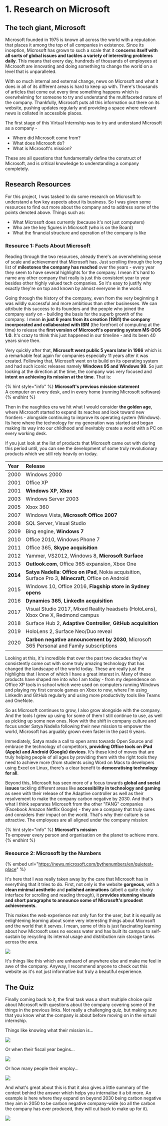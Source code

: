 # 1. Research on Microsoft

## The tech giant, Microsoft

Microsoft founded in 1975 is known all across the world with a reputation that places it among the top of all companies in existence. Since its inception, Microsoft has grown to such a scale that it c**oncerns itself with all sorts of global issues and tackles a variety of interesting problems daily**. This means that every day, hundreds of thousands of employees at Microsoft are innovating and doing something to change the world on a level that is unparalleled.

With so much internal and external change, news on Microsoft and what it does in all of its different areas is hard to keep up with. There's thousands of articles that come out every time something happens which is overwhelming for someone to try and understand the multifaceted nature of the company. Thankfully, Microsoft puts all this information out there on its website, pushing updates regularly and providing a space where relevant news is collated in accessible places.

The first stage of this Virtual Internship was to try and understand Microsoft as a company -

* Where did Microsoft come from?
* What does Microsoft do?
* What is Microsoft's mission?

These are all questions that fundamentally define the construct of Microsoft, and is critical knowledge to understanding a company completely.

## Research Resources

For this project, I was tasked to do some research on Microsoft to understand a few key aspects about its business. So I was given some resources to find out more about the company and to address some of the points denoted above. Things such as:

* What Microsoft does currently \(because it's not just computers\)
* Who are the key figures in Microsoft \(who is on the Board\)
* What the financial structure and operation of the company is like

### Resource 1: Facts About Microsoft

Reading through the two resources, already there's an overwhelming sense of scale and achievement that Microsoft has. Just scrolling through the long list of **milestones the company has reached** over the years - every year they seem to have several highlights for the company. I mean it's hard to name any other company that really is just this consistent year to year besides other highly valued tech companies. So it's easy to justify why exactly they're on top and known by almost everyone in the world.

Going through the history of the company, even from the very beginning it was wildly successful and more ambitious than other businesses. We can attribute this success to its founders and the people who joined the company early on - building the basis for the superb growth of the company. I mean **in just 6 years from its creation \(1981\) the company incorporated and collaborated with IBM** \(the forefront of computing at the time\) to release the **first version of Microsoft's operating system MS-DOS 1.0**. It's crazy to think this just happened in our timeline - and its been 40 years since then.

Very quickly after that, **Microsoft went public 5 years later in 1986** which is a remarkable feat again for companies especially 11 years after it was created. Following that, Microsoft went on to build on its operating system and had such iconic releases namely **Windows 95 and Windows 98**. So just looking at the direction at the time, the company was very focused and **intent on achieving its mission at the time**. That is:

{% hint style="info" %}
**Microsoft's previous mission statement**  
A computer on every desk, and in every home \(running Microsoft software\)
{% endhint %}

Then in the naughties era we hit what I would consider **the golden age**, where Microsoft started to expand its reaches and look toward new frontiers - alongside continuing to improve its operating system \(Windows\). Its here where the technology for my generation was started and began making its way into our childhood and inevitably create a world with a PC on every working desk.

If you just look at the list of products that Microsoft came out with during this period until, you can see the development of some truly revolutionary products which we still rely heavily on today.

| Year | Release |
| :--- | :--- |
| 2000 | Windows 2000 |
| 2001 | Office XP |
| 2001 | **Windows XP**, **Xbox** |
| 2003 | Windows Server 2003 |
| 2005 | Xbox 360 |
| 2007 | Windows Vista, **Microsoft Office 2007** |
| 2008 | SQL Server, Visual Studio |
| 2009 | Bing engine, **Windows 7** |
| 2010 | Office 2010, Windows Phone 7 |
| 2011 | Office 365, **Skype acquisition** |
| 2012 | Yammer, VS2012, Windows 8, **Microsoft Surface** |
| 2013 | **Outlook.com**, Office 365 expansion, Xbox One |
| **2014** | **Satya Nadella**: **Office on iPad**, Nokia acquisition, Surface Pro 3, **Minecraft**, Office on Android |
| 2015 | Windows 10, Office 2016, **Flagship store in Sydney opens** |
| 2016 | **Dynamics 365**, **LinkedIn acquisition** |
| 2017 | Visual Studio 2017, Mixed Reality headsets \(HoloLens\), Xbox One X, Redmond campus |
| 2018 | Surface Hub 2, **Adaptive Controller**, **GitHub acquisition** |
| 2019 | HoloLens 2, Surface Neo/Duo reveal |
| 2020 | **Carbon negative announcement by 2030**, Microsoft 365 Personal and Family subscriptions |

Looking at this, it's incredible that over the past two decades they've consistently come out with some truly amazing technology that has changed the landscape of the world today. These are really just the highlights that I know of which I have a great interest in. Many of these products have shaped me into who I am today - from my dependence on Office XP tools in school which were used on computers running Windows and playing my first console games on Xbox to now, where I'm using LinkedIn and GitHub regularly and using more productivity tools like Teams and OneNote.

So as Microsoft continues to grow, I also grow alongside with the company. And the tools I grew up using for some of them I still continue to use, as well as picking up some new ones. Now with the shift in company culture and focus under Satya Nadella following their new mission to empower the world, Microsoft has arguably grown even faster in the past 6 years.

Immediately, Satya made a call to open arms towards Open Source and embrace the technology of competitors, **providing Office tools on iPad \(Apple\) and Android \(Google\) devices**. It's these kind of moves that are truly helping people of all ages by providing them with the right tools they need to achieve more \(from students using Word on Macs to developers using Excel on Linux, there's a clear benefit to **democratising technology for all**.

Beyond this, Microsoft has seen more of a focus towards **global and social issues** tackling different areas like **accessibility in technology and gaming** as seen with their release of the Adaptive controller as well as their resolvement to make the company carbon negative by 2030. And that's what I think separates Microsoft from the other "FANG" companies \(Facebook Amazon Netflix Google\) - they are a company that truly cares and considers their impact on the world. That's why their culture is so attractive. The employees are all aligned under the company mission:

{% hint style="info" %}
**Microsoft's mission**  
To empower every person and organisation on the planet to achieve more.
{% endhint %}

### Resource 2: Microsoft by the Numbers

{% embed url="https://news.microsoft.com/bythenumbers/en/quietest-place" %}

It's here that I was really taken away by the care that Microsoft has in everything that it tries to do. First, not only is the website **gorgeous**, with a **clean minimal aesthetic** and **polished animations** \(albeit a quite clunky interface for scrolling and reading through\), it **provides stunning visuals and short paragraphs to announce some of Microsoft's proudest achievements**.

This makes the web experience not only fun for the user, but it is equally as enlightening learning about some very interesting things about Microsoft and the world that it serves. I mean, some of this is just fascinating learning about how Microsoft uses no excess water and has built its campus to self-sustain by recycling its internal usage and distribution rain storage tanks across the area.

![](../../.gitbook/assets/image%20%2825%29.png)

It's things like this which are unheard of anywhere else and make me feel in awe of the company. Anyway, I recommend anyone to check out this website as it's not just informative but truly a beautiful experience.

## The Quiz

Finally coming back to it, the final task was a short multiple choice quiz about Microsoft with questions about the company covering some of the things in the previous links. Not really a challenging quiz, but making sure that you know what the company is about before moving on in the virtual internship.

Things like knowing what their mission is...

![](../../.gitbook/assets/image%20%2824%29.png)

Or when their fiscal year begins...

![](../../.gitbook/assets/image%20%2827%29.png)

Or how many people their employ...

![](../../.gitbook/assets/image%20%2828%29.png)

And what's great about this is that it also gives a little summary of the context behind the answer which helps you internalise it a bit more. An example is here where they expand on beyond 2030 being carbon negative they aim in 2050 to be carbon negative company-wide \(so all the carbon the company has ever produced, they will cut back to make up for it\).

![](../../.gitbook/assets/image%20%2826%29.png)



